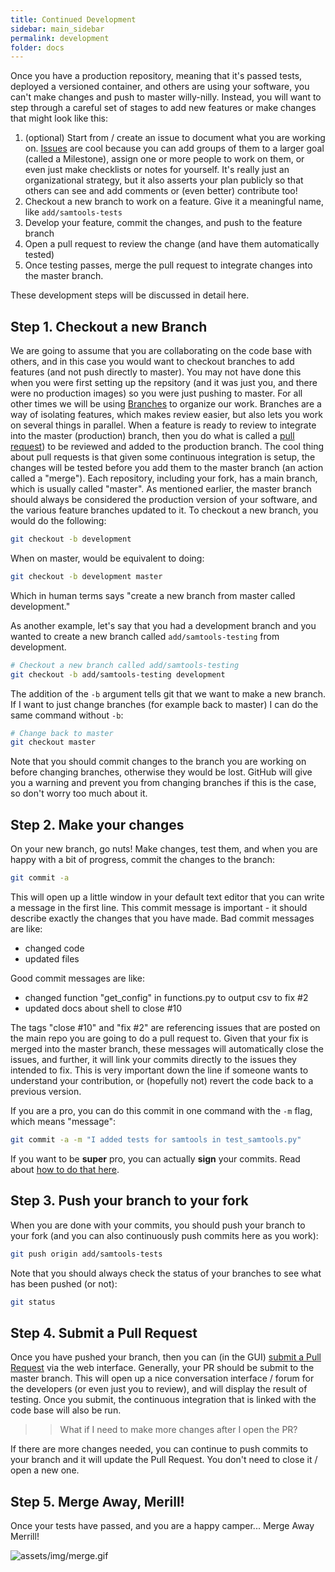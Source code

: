 ```yaml
---
title: Continued Development
sidebar: main_sidebar
permalink: development
folder: docs
---
```



Once you have a production repository, meaning that it's passed tests, deployed a versioned container, and others are using
your software, you can't make changes and push to master willy-nilly. Instead, you will want to step through a careful
set of stages to add new features or make changes that might look like this:

 1. (optional) Start from / create an issue to document what you are working on. [Issues](https://guides.github.com/features/issues/) are cool because you can add groups of them to a larger goal (called a Milestone), assign one or more people to work on them, or even just make checklists or notes for yourself. It's really just an organizational strategy, but it also asserts your plan publicly so that others can see and add comments or (even better) contribute too!
 2. Checkout a new branch to work on a feature. Give it a meaningful name, like `add/samtools-tests`
 3. Develop your feature, commit the changes, and push to the feature branch
 4. Open a pull request to review the change (and have them automatically tested)
 5. Once testing passes, merge the pull request to integrate changes into the master branch.


These development steps will be discussed in detail here.

## Step 1. Checkout a new Branch
We are going to assume that you are collaborating on the code base with others, and in this case you would want to checkout branches to add features (and not push directly to master). You may not have done this when you were first setting up the repsitory (and it was just you, and there were no production images) so you were just pushing to master. For all other times we will be using <a href="https://guides.github.com/introduction/flow/" target="_blank">Branches</a> to organize our work. 
Branches are a way of isolating features, which makes review easier, but also lets you work on several things in parallel.
When a feature is ready to review to integrate into the master (production) branch, then you do what is called a <a href="https://help.github.com/articles/about-pull-requests/" target="_blank">pull request</a>) to be reviewed and added to the production branch. The cool thing about pull requests is that given some continuous integration is setup, the changes will be tested before you add them to the master branch (an action called a "merge"). Each repository, including your fork, has a main branch, which is usually called "master". As mentioned earlier, the master branch should always be considered the production version of your software, and the various feature branches updated to it. To checkout a new branch, you would do the following:

```bash
git checkout -b development
```

When on master, would be equivalent to doing:

```bash
git checkout -b development master
```

Which in human terms says "create a new branch from master called development."

As another example, let's say that you had a development branch and you wanted to create a new branch called `add/samtools-testing` from development.

```bash
# Checkout a new branch called add/samtools-testing
git checkout -b add/samtools-testing development
```

The addition of the `-b` argument tells git that we want to make a new branch. If I want to just change branches (for example back to master) I can do the same command without `-b`:

```bash
# Change back to master
git checkout master
```

Note that you should commit changes to the branch you are working on before changing branches, otherwise they would be lost. GitHub will give you a warning and prevent you from changing branches if this is the case, so don't worry too much about it.


## Step 2. Make your changes
On your new branch, go nuts! Make changes, test them, and when you are happy with a bit of progress, commit the changes to the branch:

```bash
git commit -a
```

This will open up a little window in your default text editor that you can write a message in the first line. This commit message is important - it should describe exactly the changes that you have made. Bad commit messages are like:

- changed code
- updated files

Good commit messages are like:

- changed function "get_config" in functions.py to output csv to fix #2
- updated docs about shell to close #10

The tags "close #10" and "fix #2" are referencing issues that are posted on the main repo you are going to do a pull request to. Given that your fix is merged into the master branch, these messages will automatically close the issues, and further, it will link your commits directly to the issues they intended to fix. This is very important down the line if someone wants to understand your contribution, or (hopefully not) revert the code back to a previous version.

If you are a pro, you can do this commit in one command with the `-m` flag, which means "message":

```bash
git commit -a -m "I added tests for samtools in test_samtools.py"
```

If you want to be **super** pro, you can actually **sign** your commits. Read about [how to do that here](https://help.github.com/articles/signing-commits-using-gpg/).

## Step 3. Push your branch to your fork
When you are done with your commits, you should push your branch to your fork (and you can also continuously push commits here as you work):

```bash
git push origin add/samtools-tests
```

Note that you should always check the status of your branches to see what has been pushed (or not):

```bash
git status
```


## Step 4. Submit a Pull Request
Once you have pushed your branch, then you can (in the GUI) <a href="https://help.github.com/articles/creating-a-pull-request/" target="_blank">submit a Pull Request</a> via the web interface. Generally, your PR should be submit to the master branch. This will open up a nice conversation interface / forum for the developers (or even just you to review), and will display the result of testing. Once you submit, the continuous integration that is linked with the code base will also be run. 

>> What if I need to make more changes after I open the PR?

If there are more changes needed, you can continue to push commits to your branch and it will update the Pull Request. You don't need to close it / open a new one.

## Step 5. Merge Away, Merill!

Once your tests have passed, and you are a happy camper... Merge Away Merrill!

![assets/img/merge.gif](assets/img/merge.gif)


